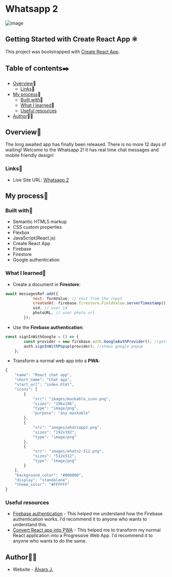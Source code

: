 # Whatsapp 2

![image](https://user-images.githubusercontent.com/86482525/153861132-6d48587e-c615-4e6b-abd7-e262450a64f3.png)

## Getting Started with Create React App ⚛

This project was bootstrapped with [Create React App](https://github.com/facebook/create-react-app).

## Table of contents✒️

- [Overview](#overview)🎯
  - [Links](#links)🔗
- [My process](#my-process)🧩
  - [Built with](#built-with)🔨
  - [What I learned](#what-i-learned)📝
  - [Useful resources](#useful-resources)
- [Author](#author)🙋🏻

## Overview🎯

The long awaited app has finally been released. There is no more 12 days of waiting! Welcome to the Whatsapp 2! It has real time chat messages and mobile friendly design!

### Links🔗

- Live Site URL: [Whatsapp 2](https://chat-app-react-indol.vercel.app/)

## My process🧩

### Built with🔨

- Semantic HTML5 markup
- CSS custom properties
- Flexbox
- JavaScript(React.js)
- Create React App
- Firebase
- Firestore
- Google authentication

### What I learned📝

- Create a document in <strong>Firestore</strong>:
```js
await messagesRef.add({
			text: formValue, // text from the input
			createdAt: firebase.firestore.FieldValue.serverTimestamp(), // timestamp
			uid, // user id
			photoURL, // user photo url
		});
```
- Use the <strong>Firebase authentication</strong>:
```js
const signInWithGoogle = () => {
		const provider = new firebase.auth.GoogleAuthProvider(); //gets the google autentication
		auth.signInWithPopup(provider); //shows google popup
	};
``` 
- Transform a normal web app into a <strong>PWA</strong>:
```js
{
	"name": "React chat app",
	"short_name": "Chat app",
	"start_url": "index.html",
	"icons": [
		{
			"src": "images/maskable_icon.png",
			"sizes": "196x196",
			"type": "image/png",
			"purpose": "any maskable"
		},
		{
			"src": "images/whatsapp2.png",
			"sizes": "192x192",
			"type": "image/png"
		},
		{
			"src": "images/whats2-512.png",
			"sizes": "512x512",
			"type": "image/png"
		}
	],
	"background_color": "#000000",
	"display": "standalone",
	"theme_color": "#FFFFFF"
}

```
### Useful resources

- [Firebase authentication](https://www.youtube.com/watch?v=mEF9WRwYDfY) - This helped me understand how the Firebase authentication works. I'd recommend it to anyone who wants to understand this.
- [Convert React app into PWA](https://www.youtube.com/watch?v=RvEEZLxiAlQ) - This helped me to transform my normal React application into a Progressive Web App. I'd recommend it to anyone who wants to do the same.

## Author🙋🏻

- Website - [Álvaro J.](https://www.github.com/alvaro-j/)
